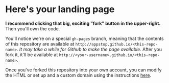 # Here's your landing page

**I recommend clicking that big, exciting "fork" button in the upper-right.** Then you'll own the code.

You'll notice we're on a special `gh-pages` branch, meaning that the contents of this repository are available at `http://appstop.github.io/<this-repo-name>`. *It may take a while for Github to make the page available.* After you fork it, it'll be available at `http://<your-username>.github.io/<this-repo-name>`.

Once you've forked this repository into your own account, you can modify the HTML or set up and a custom domain using the instructions [here](https://help.github.com/articles/setting-up-a-custom-domain-with-github-pages/).

